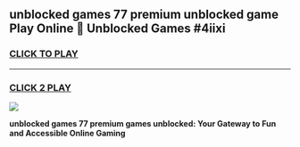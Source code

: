 
## unblocked games 77 premium unblocked game Play Online 👋 Unblocked Games #4iixi
<h3>
<a href="https://premium.freeplayer.one?title=unblocked_games_77_premium&ref=21F">CLICK TO PLAY</a></h3>
<hr>

<h3>
<a href="https://premium.freeplayer.one?title=unblocked_games_77_premium&ref=21F">CLICK 2 PLAY</a>
  
</h3>

<a href="https://premium.freeplayer.one?title=unblocked_games_77_premium&ref=21F/"><img src="https://clearcache.store/games.png"></a>


**unblocked games 77 premium games unblocked: Your Gateway to Fun and Accessible Online Gaming**
